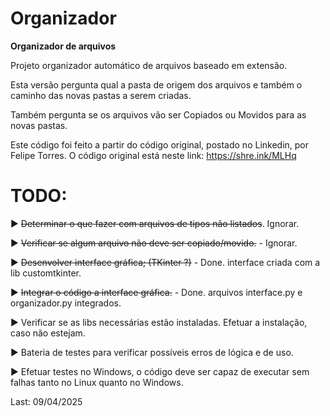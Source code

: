 # Organizador

 **Organizador de arquivos**
 
 Projeto organizador automático de arquivos baseado em extensão.

 Esta versão pergunta qual a pasta de origem dos arquivos e também o caminho das novas pastas a serem criadas.

 Também pergunta se os arquivos vão ser Copiados ou Movidos para as novas pastas.

 Este código foi feito a partir do código original, postado no Linkedin, por Felipe Torres. O código original está neste link: https://shre.ink/MLHq

 
# TODO:
 
  ▶️ ~~Determinar o que fazer com arquivos de tipos não listados~~. Ignorar.

  ▶️ ~~Verificar se algum arquivo não deve ser copiado/movido.~~ - Ignorar.

  ▶️ ~~Desenvolver interface gráfica; (TKinter ?)~~ - Done. interface criada com a lib customtkinter.

  ▶️ ~~Integrar o código a interface gráfica.~~ - Done. arquivos interface.py e organizador.py integrados.

  ▶️ Verificar se as libs necessárias estão instaladas. Efetuar a instalação, caso não estejam.
  
  ▶️ Bateria de testes para verificar possíveis erros de lógica e de uso.

  ▶️ Efetuar testes no Windows, o código deve ser capaz de executar sem falhas tanto no Linux quanto no Windows.


  Last: 09/04/2025
